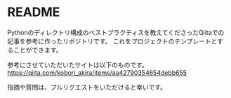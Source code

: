 # README

Pythonのディレクトリ構成のベストプラクティスを教えてくださったQiitaでの記事を参考に作ったリポジトリです。
これをプロジェクトのテンプレートとすることができます。

参考にさせていただいたサイトは以下のものです。
https://qiita.com/kobori_akira/items/aa42790354654debb655

指摘や質問は、プルリクエストをいただけると幸いです。
